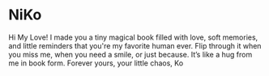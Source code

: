 # NiKo
Hi My Love! I made you a tiny magical book filled with love, soft memories, and little reminders that you're my favorite human ever. Flip through it when you miss me, when you need a smile, or just because. It’s like a hug from me in book form. Forever yours, your little chaos, Ko
